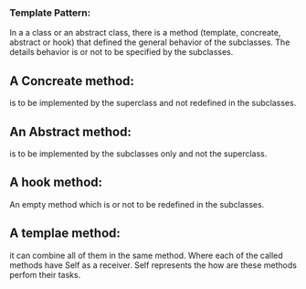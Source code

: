 ### Template Pattern:
In a a class or an abstract class, there is a method (template, concreate, abstract or hook) that defined the general behavior of the subclasses. 
The details behavior is or not to be specified by the subclasses.

## A Concreate method: 
is to be implemented by the superclass and not redefined in the subclasses.
## An Abstract method:
is to be implemented by the subclasses only and not the superclass.
## A hook method: 
An empty method which is or not to be redefined in the subclasses.
## A templae method: 
it can combine all of them in the same method. Where each of the called methods have Self as a receiver. Self represents the how are these
methods perfom their tasks.

###
